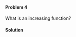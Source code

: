 <div class="alert alert-warning" role="alert">
<h4 class="alert-heading">Problem 4</h4>

What is an increasing function?

</div>

<div class="alert alert-success" role="alert">
<h4 class="alert-heading">Solution</h4>



</div>

